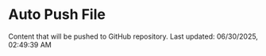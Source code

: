 # Auto Push File

Content that will be pushed to GitHub repository.
Last updated: 06/30/2025, 02:49:39 AM